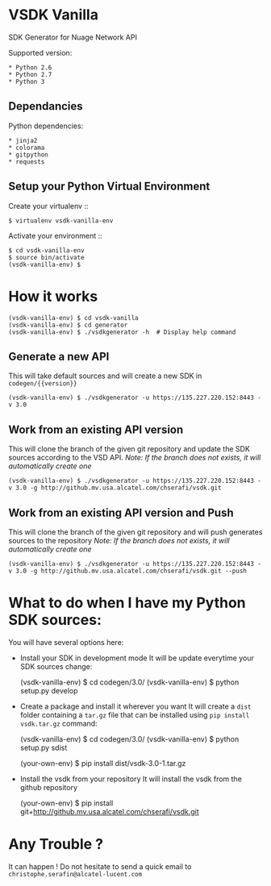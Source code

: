 VSDK Vanilla
============

SDK Generator for Nuage Network API

Supported version:

    * Python 2.6
    * Python 2.7
    * Python 3

Dependancies
------------

Python dependencies:

    * jinja2
    * colorama
    * gitpython
    * requests

Setup your Python Virtual Environment
-------------------------------------

Create your virtualenv
::

    $ virtualenv vsdk-vanilla-env

Activate your environment
::

    $ cd vsdk-vanilla-env
    $ source bin/activate
    (vsdk-vanilla-env) $


How it works
============

    (vsdk-vanilla-env) $ cd vsdk-vanilla
    (vsdk-vanilla-env) $ cd generator
    (vsdk-vanilla-env) $ ./vsdkgenerator -h  # Display help command

Generate a new API
------------------
This will take default sources and will create a new SDK in `codegen/{{version}}`

    (vsdk-vanilla-env) $ ./vsdkgenerator -u https://135.227.220.152:8443 -v 3.0

Work from an existing API version
---------------------------------
This will clone the branch of the given git repository and update the SDK sources according to the VSD API.
_Note: If the branch does not exists, it will automatically create one_

    (vsdk-vanilla-env) $ ./vsdkgenerator -u https://135.227.220.152:8443 -v 3.0 -g http://github.mv.usa.alcatel.com/chserafi/vsdk.git


Work from an existing API version and Push
------------------------------------------
This will clone the branch of the given git repository and will push generates sources to the repository
_Note: If the branch does not exists, it will automatically create one_

    (vsdk-vanilla-env) $ ./vsdkgenerator -u https://135.227.220.152:8443 -v 3.0 -g http://github.mv.usa.alcatel.com/chserafi/vsdk.git --push

What to do when I have my Python SDK sources:
=============================================

You will have several options here:

* Install your SDK in development mode
It will be update everytime your SDK sources change:

    (vsdk-vanilla-env) $ cd codegen/3.0/
    (vsdk-vanilla-env) $ python setup.py develop

* Create a package and install it wherever you want
It will create a `dist` folder containing a `tar.gz` file that can be installed using `pip install vsdk.tar.gz` command:

    (vsdk-vanilla-env) $ cd codegen/3.0/
    (vsdk-vanilla-env) $ python setup.py sdist

    (your-own-env) $ pip install dist/vsdk-3.0-1.tar.gz


* Install the vsdk from your repository
It will install the vsdk from the github repository

    (your-own-env) $ pip install git+http://github.mv.usa.alcatel.com/chserafi/vsdk.git

Any Trouble ?
=============
It can happen ! Do not hesitate to send a quick email to `christophe.serafin@alcatel-lucent.com`


